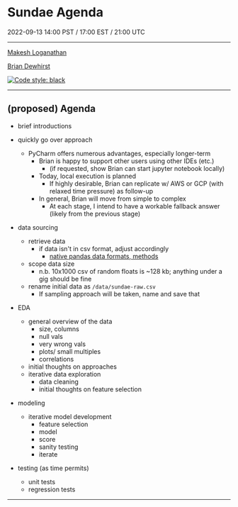 # Sundae Agenda 
2022-09-13 14:00 PST / 17:00 EST / 21:00 UTC
***
[Makesh Loganathan](https://www.linkedin.com/in/makesh-loganathan/)

[Brian Dewhirst](https://www.linkedin.com/in/brian-dewhirst-phd/)

[![Code style: black](https://img.shields.io/badge/code%20style-black-000000.svg)](https://github.com/psf/black)
****
## (proposed) Agenda
* brief introductions
* quickly go over approach
  * PyCharm offers numerous advantages, especially longer-term
    * Brian is happy to support other users using other IDEs (etc.)
      * (if requested, show Brian can start jupyter notebook locally)
    * Today, local execution is planned
      * If highly desirable, Brian can replicate w/ AWS or GCP (with relaxed time pressure) as follow-up
    * In general, Brian will move from simple to complex
      * At each stage, I intend to have a workable fallback answer (likely from the previous stage)

* data sourcing
  * retrieve data
    * if data isn't in csv format, adjust accordingly
      * [native pandas data formats, methods](https://pandas.pydata.org/pandas-docs/stable/user_guide/io.html)
  * scope data size
    * n.b. 10x1000 csv of random floats is ~128 kb; anything under a gig should be fine
  * rename initial data as `/data/sundae-raw.csv`
    * If sampling approach will be taken, name and save that

* EDA
  * general overview of the data
    * size, columns
    * null vals
    * very wrong vals
    * plots/ small multiples
    * correlations
  * initial thoughts on approaches
  * iterative data exploration
    * data cleaning
    * initial thoughts on feature selection

* modeling
  * iterative model development
    * feature selection
    * model
    * score
    * sanity testing
    * iterate

* testing (as time permits)
  * unit tests
  * regression tests

***
